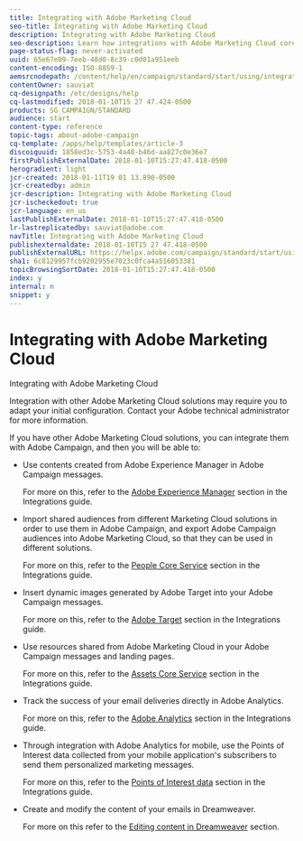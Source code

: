 ```yaml
---
title: Integrating with Adobe Marketing Cloud
seo-title: Integrating with Adobe Marketing Cloud
description: Integrating with Adobe Marketing Cloud
seo-description: Learn how integrations with Adobe Marketing Cloud core services and solutions such as Adobe Analytics and Experience Manager can improve your Adobe Campaign strategy with deep insights and convenient content management.
page-status-flag: never-activated
uuid: 65e67e09-7eeb-48d0-8c39-c0d01a951eeb
content-encoding: ISO-8859-1
aemsrcnodepath: /content/help/en/campaign/standard/start/using/integrating-with-adobe-marketing-cloud
contentOwner: sauviat
cq-designpath: /etc/designs/help
cq-lastmodified: 2018-01-10T15 27 47.424-0500
products: SG_CAMPAIGN/STANDARD
audience: start
content-type: reference
topic-tags: about-adobe-campaign
cq-template: /apps/help/templates/article-3
discoiquuid: 1858ed3c-5753-4a48-b46d-aa827c0e36e7
firstPublishExternalDate: 2018-01-10T15:27:47.418-0500
herogradient: light
jcr-created: 2018-01-11T19 01 13.890-0500
jcr-createdby: admin
jcr-description: Integrating with Adobe Marketing Cloud
jcr-ischeckedout: true
jcr-language: en_us
lastPublishExternalDate: 2018-01-10T15:27:47.418-0500
lr-lastreplicatedby: sauviat@adobe.com
navTitle: Integrating with Adobe Marketing Cloud
publishexternaldate: 2018-01-10T15 27 47.418-0500
publishExternalURL: https://helpx.adobe.com/campaign/standard/start/using/integrating-with-adobe-marketing-cloud.html
sha1: 6c8129957fcb9202955e7023c0fca4a516053381
topicBrowsingSortDate: 2018-01-10T15:27:47.418-0500
index: y
internal: n
snippet: y
---
```


# Integrating with Adobe Marketing Cloud

Integrating with Adobe Marketing Cloud

Integration with other Adobe Marketing Cloud solutions may require you to adapt your initial configuration. Contact your Adobe technical administrator for more information.

If you have other Adobe Marketing Cloud solutions, you can integrate them with Adobe Campaign, and then you will be able to:

* Use contents created from Adobe Experience Manager in Adobe Campaign messages.

  For more on this, refer to the [Adobe Experience Manager](../../integrating/using/creating-campaigns-and-emails-in-experience-manager-6_3.md) section in the Integrations guide.

* Import shared audiences from different Marketing Cloud solutions in order to use them in Adobe Campaign, and export Adobe Campaign audiences into Adobe Marketing Cloud, so that they can be used in different solutions.

  For more on this, refer to the [People Core Service](../../integrating/using/about-people-core-service-integration.md) section in the Integrations guide.

* Insert dynamic images generated by Adobe Target into your Adobe Campaign messages.

  For more on this, refer to the [Adobe Target](../../integrating/using/about-adobe-target-integration.md) section in the Integrations guide.

* Use resources shared from Adobe Marketing Cloud in your Adobe Campaign messages and landing pages.

  For more on this, refer to the [Assets Core Service](../../integrating/using/assets-core-service-integration.md) section in the Integrations guide.

* Track the success of your email deliveries directly in Adobe Analytics.

  For more on this, refer to the [Adobe Analytics](../../integrating/using/about-adobe-analytics-integration.md) section in the Integrations guide.

* Through integration with Adobe Analytics for mobile, use the Points of Interest data collected from your mobile application's subscribers to send them personalized marketing messages.

  For more on this, refer to the [Points of Interest data](../../integrating/using/about-points-of-interest-data.md) section in the Integrations guide.

* Create and modify the content of your emails in Dreamweaver.

  For more on this refer to the [Editing content in Dreamweaver](../../designing/using/design-content-in-adobe-campaign.md#editing-content-in-dreamweaver) section.

